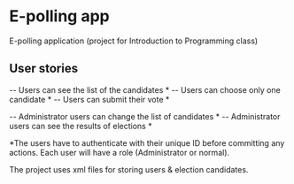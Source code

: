 # E-polling app

E-polling application (project for Introduction to Programming class)

## User stories

-- Users can see the list of the candidates *
-- Users can choose only one candidate *
-- Users can submit their vote *

-- Administrator users can change the list of candidates *
-- Administrator users can see the results of elections *

*The users have to authenticate with their unique ID before committing any actions. Each user will have a role (Administrator or normal).

The project uses xml files for storing users & election candidates.